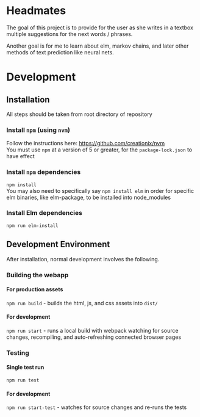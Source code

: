 # Headmates
The goal of this project is to provide for the user as she writes in a textbox multiple suggestions for the next words / phrases.

Another goal is for me to learn about elm, markov chains, and later other methods of text prediction like neural nets.

# Development

## Installation
All steps should be taken from root directory of repository

### Install `npm` (using `nvm`)
Follow the instructions here: https://github.com/creationix/nvm  
You must use `npm` at a version of 5 or greater, for the `package-lock.json` to have effect

### Install `npm` dependencies
`npm install`  
You may also need to specifically say `npm install elm` in order for specific elm binaries, like elm-package, to be installed into node_modules

### Install Elm dependencies
`npm run elm-install`

## Development Environment
After installation, normal development involves the following.

### Building the webapp
#### For production assets
`npm run build` - builds the html, js, and css assets into `dist/`
#### For development
`npm run start` - runs a local build with webpack watching for source changes, recompiling, and auto-refreshing connected browser pages

### Testing
#### Single test run
`npm run test`
#### For development
`npm run start-test` - watches for source changes and re-runs the tests
